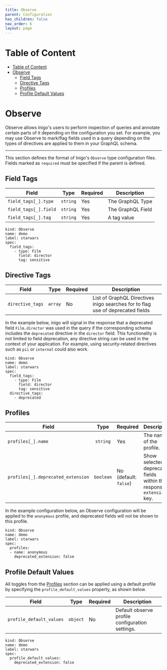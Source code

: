 ```yaml
---
title: Observe
parent: Configuration
has_children: false
nav_order: 6
layout: page
---
```


# Table of Content
- [Table of Content](#table-of-content)
- [Observe](#observe)
  - [Field Tags](#field-tags)
  - [Directive Tags](#directive-tags)
  - [Profiles](#profiles)
  - [Profile Default Values](#profile-default-values)

# Observe
Observe allows Inigo's users to perform inspection of queries and annotate certain parts of it depending on the configuration you set. For example, you may use Observe to mark/flag fields used in a query depending on the types of directives are applied to them in your GraphQL schema.

---

This section defines the format of Inigo's `Observe` type configuration files. Fields marked as `required` must be specified if the parent is defined.

## Field Tags

| Field | Type | Required | Description
| ---  | :---: | --- | --- |
| `field_tags[_].type` | `string` | Yes | The GraphQL Type |
| `field_tags[_].field` | `string` | Yes | The GraphQL Field |
| `field_tags[_].tag` | `string` | Yes | A tag value |

```
kind: Observe
name: demo
label: starwars
spec:
  field_tags:
    - type: Film
      field: director
      tag: sensitive
```

## Directive Tags

| Field | Type | Required | Description
| ---  | :---: | --- | --- |
| `directive_tags` | `array` | No | List of GraphQL Directives inigo searches for to flag use of deprecated fields |

In the example below, inigo will signal in the response that a deprecated field `Film.director` was used in the query if the corresponding schema includes the `deprecated` directive in the `director` field. This functionality is not limited to field deprecation, any directive string can be used in the context of your application. For example, using security-related directives such as `pii` or `internal` could also work.

```
kind: Observe
name: demo
label: starwars
spec:
  field_tags:
    - type: Film
      field: director
      tag: sensitive
  directive_tags:
    - deprecated
```

## Profiles

| Field | Type | Required | Description
| ---  | :---: | --- | --- |
| `profiles[_].name` | `string` | Yes | The name of the profile. |
| `profiles[_].deprecated_extension` | `boolean` | No (default: `false`) | Show selected deprecated fields within the response's `extensions` key. |

In the example configuration below, an Observe configuration will be applied to the `anonymous` profile, and deprecated fields will not be shown to this profile.

```
kind: Observe
name: demo
label: starwars
spec:
  profiles:
  - name: anonymous
    deprecated_extension: false
```

## Profile Default Values
All toggles from the [Profiles](#profiles) section can be applied using a default profile by specifying the `profile_default_values` property, as shown below.

| Field | Type | Required | Description
| ---  | :---: | --- | --- |
| `profile_default_values` | `object` | No | Default observe profile configuration settings. |


```
kind: Observe
name: demo
label: starwars
spec:
  profile_default_values:
    deprecated_extension: false
```